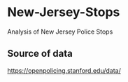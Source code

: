 # New-Jersey-Stops
Analysis of New Jersey Police Stops

## Source of data
https://openpolicing.stanford.edu/data/
